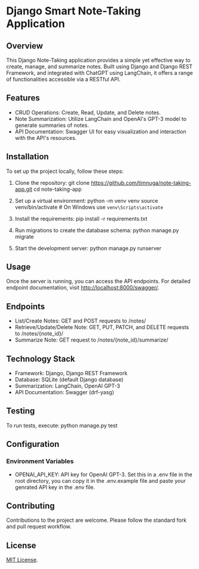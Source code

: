 # Django Smart Note-Taking Application

## Overview
This Django Note-Taking application provides a simple yet effective way to create, manage, and summarize notes. Built using Django and Django REST Framework, and integrated with ChatGPT using LangChain, it offers a range of functionalities accessible via a RESTful API.

## Features
* CRUD Operations: Create, Read, Update, and Delete notes.
* Note Summarization: Utilize LangChain and OpenAI's GPT-3 model to generate summaries of notes.
* API Documentation: Swagger UI for easy visualization and interaction with the API's resources.

## Installation
To set up the project locally, follow these steps:

1. Clone the repository:
    git clone https://github.com/timnuga/note-taking-app.git
    cd note-taking-app

2. Set up a virtual environment:
    python -m venv venv
    source venv/bin/activate  # On Windows use `venv\Scripts\activate`
    
3. Install the requirements:
    pip install -r requirements.txt

4. Run migrations to create the database schema:
    python manage.py migrate

5. Start the development server:
    python manage.py runserver

## Usage
Once the server is running, you can access the API endpoints. For detailed endpoint documentation, visit [http://localhost:8000/swagger/](http://localhost:8000/swagger/).

## Endpoints
* List/Create Notes: GET and POST requests to /notes/
* Retrieve/Update/Delete Note: GET, PUT, PATCH, and DELETE requests to /notes/{note_id}/
* Summarize Note: GET request to /notes/{note_id}/summarize/

## Technology Stack
* Framework: Django, Django REST Framework
* Database: SQLite (default Django database)
* Summarization: LangChain, OpenAI GPT-3
* API Documentation: Swagger (drf-yasg)

## Testing
To run tests, execute: python manage.py test

## Configuration

### Environment Variables
* OPENAI_API_KEY: API key for OpenAI GPT-3. Set this in a .env file in the root directory, you can copy it in the .env.example file and paste your genrated API key in the .env file.

## Contributing
Contributions to the project are welcome. Please follow the standard fork and pull request workflow.

## License
[MIT License](LICENSE).